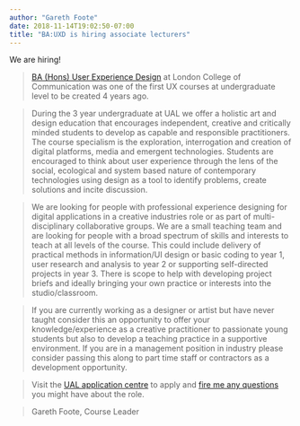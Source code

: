 ```yaml
---
author: "Gareth Foote"
date: 2018-11-14T19:02:50-07:00
title: "BA:UXD is hiring associate lecturers"
---
```


We are hiring! 

> [BA (Hons) User Experience Design](https://www.arts.ac.uk/subjects/animation-interactive-film-and-sound/undergraduate/ba-hons-user-experience-design-lcc) at London College of Communication was one of the first UX courses at undergraduate level to be created 4 years ago. 

> During the 3 year undergraduate at UAL we offer a holistic art and design education that encourages independent, creative and critically minded students to develop as capable and responsible practitioners. The course specialism is the exploration, interrogation and creation of digital platforms, media and emergent technologies. Students are encouraged to think about user experience through the lens of the social, ecological and system based nature of contemporary technologies using design as a tool to identify problems, create solutions and incite discussion.   

> We are looking for people with professional experience designing for digital applications in a creative industries role or as part of multi-disciplinary collaborative groups. We are a small teaching team and are looking for people with a broad spectrum of skills and interests to teach at all levels of the course. This could include delivery of  practical methods in information/UI design or basic coding to year 1, user research and analysis to year 2 or supporting self-directed projects in year 3. There is scope to help with developing project briefs and ideally bringing your own practice or interests into the studio/classroom.

> If you are currently working as a designer or artist but have never taught consider this an opportunity to offer your knowledge/experience as a creative practitioner to passionate young students but also to develop a teaching practice in a supportive environment. If you are in a management position in industry please consider passing this along to part time staff or contractors as a development opportunity.   

> Visit the [UAL application centre](https://ual.tal.net/vx/lang-en-GB/mobile-0/appcentre-2/brand-1/candidate/so/pm/1/pl/6/opp/5427-Associate-Lecturer-BA-Hons-User-Experience-Design/en-GB) to apply and [fire me any questions](mailto:g.foote@arts.ac.uk) you might have about the role. 

> Gareth Foote, Course Leader

